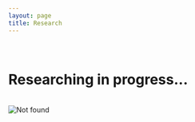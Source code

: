 ```yaml
---
layout: page
title: Research
---
```


<div class="text-center">
  <h1><br>Researching in progress...</h1>
  <br/>

  <img src="{{ 'assets/img/ezgif-2-46297af648.gif' | relative_url }}" alt="Not found" />
</div>
